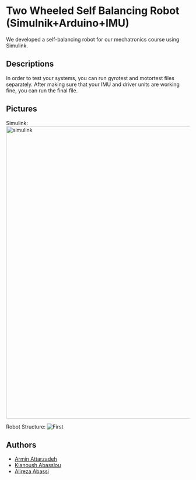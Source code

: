 
# Two Wheeled Self Balancing Robot (Simulnik+Arduino+IMU)

We developed a self-balancing robot for our mechatronics course using Simulink.


## Descriptions

In order to test your systems, you can run gyrotest and motortest files separately. After making sure that your IMU and driver units are working fine, you can run the final file.

## Pictures

Simulink:
<img src="./figures/diagram.JPEG" alt="simulink" width="800" />

Robot Structure:
![First](https://s8.uupload.ir/files/rsz_1img_2994_lbmq.jpg)


## Authors

- [Armin Attarzadeh](https://github.com/ArminAttarzadeh)
- [Kianoush Abasslou](https://github.com/Jeremy-capdevilla)
- [Alireza Abassi](https://github.com/amntheap)

